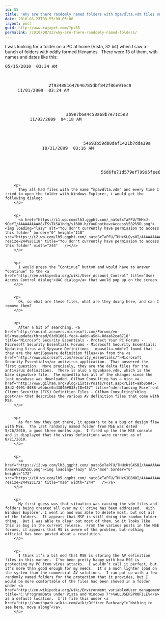 ```yaml
---
id: 55
title: 'Why are there randomly named folders with mpavdlta.vdm files on my C: drive?'
date: 2010-08-23T03:55:00-05:00
layout: post
guid: http://www.rajapet.com/?p=55
permalink: /2010/08/23/why-are-there-randomly-named-folders/
---
```

I was looking for a folder on a PC at home (Vista, 32 bit) when I saw a bunch of folders with oddly formed filenames.  There were 13 of them, with names and dates like this:

<pre>05/15/2010  03:34 AM    

<DIR>
            2f934881647646785dbf842f86e91ec9<br />11/01/2009  03:24 AM    
  
  <DIR>
              3b9e7b6e4c58a68b7e71c5e3<br />11/03/2009  04:18 AM    
    
    <DIR>
                54693b59d80daf1421b7dda39a<br />10/31/2009  03:16 AM    
      
      <DIR>
                  56d6fe71d579ef79995fee64834082<br /></pre>
        
        
        <p>
          They all had files with the name “mpavdlta.vdm” and every time I tried to open the folder with Windows Explorer, i would get the following dialog:
        </p>
        
        
        <p>
          <a href="https://i1.wp.com/lh3.ggpht.com/_natoSxTaPFU/THHxJ-9OeYI/AAAAAAAAAd8/FSsTkSA1ndg/s1600-h/YouDontHaveAccess%5B2%5D.png"><img loading="lazy" alt="You don't currently have permission to access this folder" border="0" height="118" src="https://i2.wp.com/lh5.ggpht.com/_natoSxTaPFU/THHxKLQvsHI/AAAAAAAAAeA/MzgzYAF9Lho/YouDontHaveAccess_thumb.png?resize=244%2C118" title="You don't currently have permission to access this folder" width="244"   /></a> 
        </p>
        
        
        <p>
          I would press the “Continue” button and would have to answer “Continue” to the <a href="http://en.wikipedia.org/wiki/User_Account_Control" title="User Access Control dialog">UAC dialog</a> that would pop up on the screen.
        </p>
        
        
        <p>
          Ok, so what are these files, what are they doing here, and can I remove them?  
        </p>
        
        
        <p>
          After a bit of searching, <a href="http://social.answers.microsoft.com/Forums/en-US/mseupdate/thread/63d01661-fec4-4a0d-a5d4-8daa62ca6718" title="Microsoft Security Essentials - Protect Your PC Forums - Microsoft Security Essentials Forums - Microsoft Security Essentials: Updating Virus and Spyware Definitions - mpasdlta.vdm">I found that they are the AntiSpyware definition files</a> from the <a href="http://www.microsoft.com/security_essentials/">Microsoft Security Essentials</a> antivirus application.  That answered the first question.  More precisely, they are the delta files for the antivirus definitions.  There is also a mpvabase.vdm, which is the base signature file.  The mpavdlta has all of the changes since the last mpvabase was downloaded. Gilham Consulting has a nice <a href="http://www.gilham.org/Blog/Lists/Posts/Post.aspx?List=aab85845-88d2-4091-8088-a6bbce0a4304&#038;ID=457" title="nderstanding Forefront Client Security (FCS) Definition Files - Gilham Consulting">blog post</a> that describes the various AV definition files that come with MSE.
        </p>
        
        
        <p>
          As for how they got there, it appears to be a bug or design flaw with MSE.  The last randomly named folder from MSE was dated 5/26/2010, a good three months ago.  I fired up the the MSE console and it displayed that the virus definitions were current as of 8/21/2010.
        </p>
        
        
        <p>
          <a href="https://i2.wp.com/lh3.ggpht.com/_natoSxTaPFU/THHxKtGXSBI/AAAAAAAAAeE/RAL5Q3HJoBA/s1600-h/mse%5B2%5D.png"><img loading="lazy" alt="mse" border="0" height="172" src="https://i0.wp.com/lh5.ggpht.com/_natoSxTaPFU/THHxK1D8N0I/AAAAAAAAAeI/fAhCB_fEJbc/mse_thumb.png?resize=244%2C172" title="mse" width="244"   /></a> 
        </p>
        
        
        <p>
          My first guess was that situation was causing the vdm files and folders being created all over my C: drive has been addressed.  With Windows Explorer, I went in and was able to delete most, but not all of the folders.  It appears that MSE is still doing the random folder thing.  But I was able to clear out most of them. So it looks like this is bug in the current release.  From the various posts in the MSE forums, it appears that MS is aware of the problem, but nothing official has been posted about a resolution.
        </p>
        
        
        <p>
          I think it’s a bit odd that MSE is storing the AV definition files in this manner.  I’ve been pretty happy with how MSE is protecting my PC from virus attacks.  I wouldn’t call it perfect, but it’s more than good enough for my needs.  It’s a much lighter load on the system than the commercial AV solutions.  I can put up with a few randomly named folders for the protection that it provides, but I would be more comfortable of the files had been shoved in a folder under <a href="http://en.wikipedia.org/wiki/Environment_variable#User_management_variables" title="C:\ProgramData under Vista and Windows 7">%ALLUSERSPROFILE%</a> as a default location.  I’ll file this under <a href="http://southpark.wikia.com/wiki/Officer_Barbrady">“Nothing to see here, move along”</a>.
        </p>